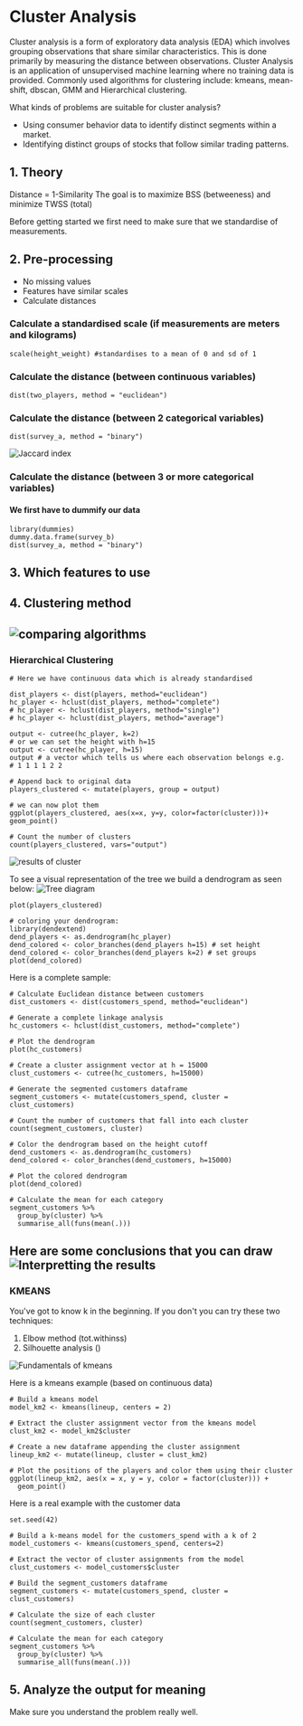 # Cluster Analysis

Cluster analysis is a form of exploratory data analysis (EDA) which involves grouping observations that share similar characteristics. This is done primarily by measuring the distance between observations. Cluster Analysis is an application of unsupervised machine learning where no training data is provided. Commonly used algorithms for clustering include: kmeans, mean-shift, dbscan, GMM and Hierarchical clustering.

What kinds of problems are suitable for cluster analysis?
- Using consumer behavior data to identify distinct segments within a market.
- Identifying distinct groups of stocks that follow similar trading patterns.

## 1. Theory

Distance = 1-Similarity
The goal is to maximize BSS (betweeness) and minimize TWSS (total)


Before getting started we first need to make sure that we standardise of measurements.

## 2. Pre-processing
- No missing values
- Features have similar scales
- Calculate distances

### Calculate a standardised scale (if measurements are meters and kilograms)
```{R}
scale(height_weight) #standardises to a mean of 0 and sd of 1
```

### Calculate the distance (between continuous variables)
```{R}
dist(two_players, method = "euclidean")
```

### Calculate the distance (between 2 categorical variables)
```{R}
dist(survey_a, method = "binary")
```
![Jaccard index](jaccard.png)


### Calculate the distance (between 3 or more categorical variables)
#### We first have to dummify our data
```{R}
library(dummies)
dummy.data.frame(survey_b)
dist(survey_a, method = "binary")
```

## 3. Which features to use







## 4. Clustering method

![comparing algorithms](learn.png)
----------
### Hierarchical Clustering
```{R}
# Here we have continuous data which is already standardised

dist_players <- dist(players, method="euclidean")
hc_player <- hclust(dist_players, method="complete")
# hc_player <- hclust(dist_players, method="single")
# hc_player <- hclust(dist_players, method="average")

output <- cutree(hc_player, k=2)
# or we can set the height with h=15
output <- cutree(hc_player, h=15)
output # a vector which tells us where each observation belongs e.g.
# 1 1 1 1 2 2

# Append back to original data 
players_clustered <- mutate(players, group = output)

# we can now plot them
ggplot(players_clustered, aes(x=x, y=y, color=factor(cluster)))+ geom_point()

# Count the number of clusters
count(players_clustered, vars="output")
```
![results of cluster](soccer.png)

To see a visual representation of the tree we build a dendrogram as seen below:
![Tree diagram](dendrogram.png)
```{R}
plot(players_clustered)

# coloring your dendrogram:
library(dendextend)
dend_players <- as.dendrogram(hc_player)
dend_colored <- color_branches(dend_players h=15) # set height
dend_colored <- color_branches(dend_players k=2) # set groups
plot(dend_colored)

```

Here is a complete sample:
```{R}
# Calculate Euclidean distance between customers
dist_customers <- dist(customers_spend, method="euclidean")

# Generate a complete linkage analysis 
hc_customers <- hclust(dist_customers, method="complete")

# Plot the dendrogram
plot(hc_customers)

# Create a cluster assignment vector at h = 15000
clust_customers <- cutree(hc_customers, h=15000)

# Generate the segmented customers dataframe
segment_customers <- mutate(customers_spend, cluster = clust_customers)

# Count the number of customers that fall into each cluster
count(segment_customers, cluster)

# Color the dendrogram based on the height cutoff
dend_customers <- as.dendrogram(hc_customers)
dend_colored <- color_branches(dend_customers, h=15000)

# Plot the colored dendrogram
plot(dend_colored)

# Calculate the mean for each category
segment_customers %>% 
  group_by(cluster) %>% 
  summarise_all(funs(mean(.)))

```

Here are some conclusions that you can draw
![Interpretting the results](interpret.png)
----------
### KMEANS
You've got to know k in the beginning. If you don't you can try these two techniques:
1. Elbow method (tot.withinss)
1. Silhouette analysis ()

![Fundamentals of kmeans](kmean.png)

Here is a kmeans example (based on continuous data)
```{R}
# Build a kmeans model
model_km2 <- kmeans(lineup, centers = 2)

# Extract the cluster assignment vector from the kmeans model
clust_km2 <- model_km2$cluster

# Create a new dataframe appending the cluster assignment
lineup_km2 <- mutate(lineup, cluster = clust_km2)

# Plot the positions of the players and color them using their cluster
ggplot(lineup_km2, aes(x = x, y = y, color = factor(cluster))) +
  geom_point()

```

Here is a real example with the customer data
```{R}
set.seed(42)

# Build a k-means model for the customers_spend with a k of 2
model_customers <- kmeans(customers_spend, centers=2)

# Extract the vector of cluster assignments from the model
clust_customers <- model_customers$cluster

# Build the segment_customers dataframe
segment_customers <- mutate(customers_spend, cluster = clust_customers)

# Calculate the size of each cluster
count(segment_customers, cluster)

# Calculate the mean for each category
segment_customers %>% 
  group_by(cluster) %>% 
  summarise_all(funs(mean(.)))
```



## 5. Analyze the output for meaning
Make sure you understand the problem really well.







